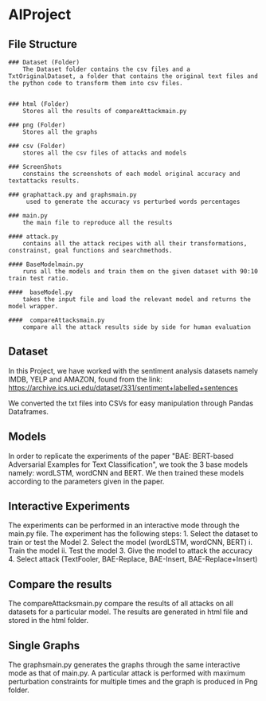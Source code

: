 # AIProject

## File Structure

    ### Dataset (Folder)
        The Dataset folder contains the csv files and a TxtOriginalDataset, a folder that contains the original text files and the python code to transform them into csv files.

    
    ### html (Folder)
        Stores all the results of compareAttackmain.py

    ### png (Folder)
        Stores all the graphs

    ### csv (Folder)
        stores all the csv files of attacks and models

    ### ScreenShots
        constains the screenshots of each model original accuracy and textattacks results.

    ### graphattack.py and graphsmain.py 
         used to generate the accuracy vs perturbed words percentages

    ### main.py
        the main file to reproduce all the results

    #### attack.py
        contains all the attack recipes with all their transformations, constrainst, goal functions and searchmethods.

    #### BaseModelmain.py
        runs all the models and train them on the given dataset with 90:10 train test ratio.

    ####  baseModel.py
        takes the input file and load the relevant model and returns the model wrapper.

    ####  compareAttacksmain.py
        compare all the attack results side by side for human evaluation



## Dataset

In this Project, we have worked with the sentiment analysis datasets namely IMDB, YELP and AMAZON, found from the link:
https://archive.ics.uci.edu/dataset/331/sentiment+labelled+sentences

We converted the txt files into CSVs for easy manipulation through Pandas Dataframes.

## Models

In order to replicate the experiments of the paper "BAE: BERT-based Adversarial Examples for Text Classification", we took the 3 base models namely:
wordLSTM, wordCNN and BERT. We then trained these models according to the parameters given in the paper.

## Interactive Experiments

The experiments can be performed in an interactive mode through the main.py file. The experiment has the following steps:
    1. Select the dataset to train or test the Model
    2. Select the model (wordLSTM, wordCNN, BERT)
        i.  Train the model
        ii. Test the model
    3. Give the model to attack the accuracy
    4. Select attack (TextFooler, BAE-Replace, BAE-Insert, BAE-Replace+Insert)

## Compare the results
The compareAttacksmain.py compare the results of all attacks on all datasets for a particular model. The results are generated in html file and stored in the html folder.

## Single Graphs
The graphsmain.py generates the graphs through the same interactive mode as that of main.py. A particular attack is performed with maximum perturbation constraints for multiple times and the graph is produced in Png folder.